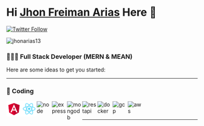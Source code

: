 <h1> Hi <a href="https://www.instagram.com/jhonarias_13/">Jhon Freiman Arias</a> Here 👋 </h1>

[![Twitter Follow](https://img.shields.io/twitter/follow/SoyJhonF?color=%231da1f2&label=SoyJhonF&logo=twitter&style=for-the-badge)](https://twitter.com/SoyJhonF/)

<p align="left"> <img src="https://komarev.com/ghpvc/?username=Jhonarias13&label=Profile%20views&color=0079d6&style=flat" alt="jhonarias13" /> </p>

### 👨🏾‍💻 Full Stack Developer (MERN & MEAN)
Here are some ideas to get you started:

---
### 🚀 Coding

<img align="left" alt="angular" width="40px" src="https://raw.githubusercontent.com/github/explore/80688e429a7d4ef2fca1e82350fe8e3517d3494d/topics/angular/angular.png" />

<img align="left" alt="reactjs" width="40px" src="https://raw.githubusercontent.com/github/explore/80688e429a7d4ef2fca1e82350fe8e3517d3494d/topics/react/react.png" />

<img align="left" alt="node" width="40px" src="https://user-images.githubusercontent.com/25181517/183568594-85e280a7-0d7e-4d1a-9028-c8c2209e073c.png" />

<img align="left" alt="express" width="40px" src="https://user-images.githubusercontent.com/25181517/183859966-a3462d8d-1bc7-4880-b353-e2cbed900ed6.png" />

<img align="left" alt="mongodb" width="40px" src="https://user-images.githubusercontent.com/25181517/182884177-d48a8579-2cd0-447a-b9a6-ffc7cb02560e.png"/>

<img align="left" alt="restapi" width="40px" src="https://user-images.githubusercontent.com/25181517/192107858-fe19f043-c502-4009-8c47-476fc89718ad.png" />

<img align="left" alt="docker" width="40px" src="https://user-images.githubusercontent.com/25181517/117207330-263ba280-adf4-11eb-9b97-0ac5b40bc3be.png" />

<img align="left" alt="gcp" width="40px" src="https://user-images.githubusercontent.com/25181517/183911547-990692bc-8411-4878-99a0-43506cdb69cf.png" />

<img align="left" alt="aws" width="40px" src="https://user-images.githubusercontent.com/25181517/183896132-54262f2e-6d98-41e3-8888-e40ab5a17326.png"/>

<br>
</br>

---

<!-- links -->
[website]: https://www.instagram.com/jhonarias_13/
